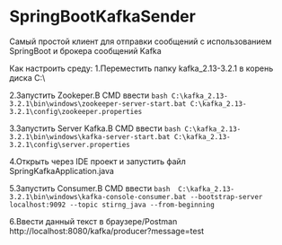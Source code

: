 # SpringBootKafkaSender
 
Самый простой клиент для отправки сообщений с использованием SpringBoot и брокера сообщений Kafka <br/>

Как настроить среду:
1.Переместить папку kafka_2.13-3.2.1 в корень диска C:\ <br/>

2.Запустить Zookeper.В CMD ввести ```bash C:\kafka_2.13-3.2.1\bin\windows\zookeeper-server-start.bat C:\kafka_2.13-3.2.1\config\zookeeper.properties ``` <br/>

3.Запустить Server Kafka.В CMD ввести ```bash C:\kafka_2.13-3.2.1\bin\windows\kafka-server-start.bat C:\kafka_2.13-3.2.1\config\server.properties``` <br/>

4.Открыть через IDE проект и запустить файл SpringKafkaApplication.java <br/>

5.Запустить Consumer.В CMD ввести ```bash  C:\kafka_2.13-3.2.1\bin\windows\kafka-console-consumer.bat --bootstrap-server localhost:9092 --topic stirng_java --from-beginning ``` <br/>

6.Ввести данный текст в браузере/Postman http://localhost:8080/kafka/producer?message=test <br/>
